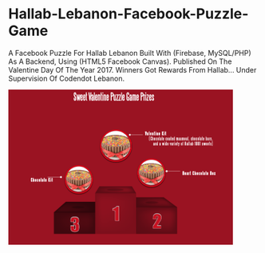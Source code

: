 # Hallab-Lebanon-Facebook-Puzzle-Game
A Facebook Puzzle For Hallab Lebanon Built With (Firebase, MySQL/PHP) As A Backend, Using (HTML5 Facebook Canvas). Published On The Valentine Day Of The Year 2017. Winners Got Rewards From Hallab... Under Supervision Of Codendot Lebanon.

<img src="images/ScreenV.png" width="450">
